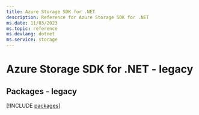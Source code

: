 ```yaml
---
title: Azure Storage SDK for .NET
description: Reference for Azure Storage SDK for .NET
ms.date: 11/03/2023
ms.topic: reference
ms.devlang: dotnet
ms.service: storage
---
```

# Azure Storage SDK for .NET - legacy
## Packages - legacy
[!INCLUDE [packages](storage-index.md)]